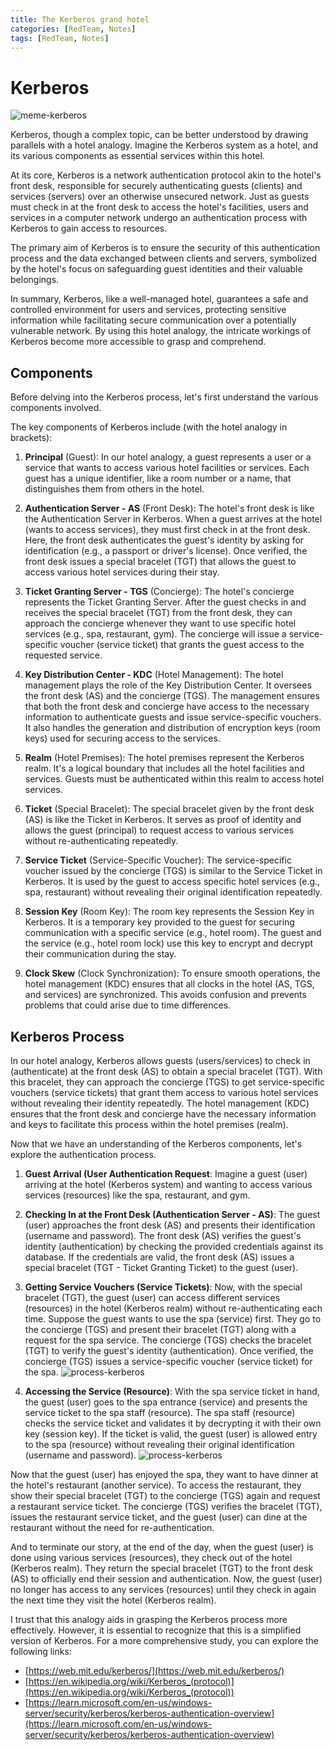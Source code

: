```yaml
---
title: The Kerberos grand hotel
categories: [RedTeam, Notes]
tags: [RedTeam, Notes]
---
```


# Kerberos

![meme-kerberos](/assets/img/posts/kerberos/meme_kerberos.png)


Kerberos, though a complex topic, can be better understood by drawing parallels with a hotel analogy. Imagine the Kerberos system as a hotel, and its various components as essential services within this hotel.

At its core, Kerberos is a network authentication protocol akin to the hotel's front desk, responsible for securely authenticating guests (clients) and services (servers) over an otherwise unsecured network. Just as guests must check in at the front desk to access the hotel's facilities, users and services in a computer network undergo an authentication process with Kerberos to gain access to resources.

The primary aim of Kerberos is to ensure the security of this authentication process and the data exchanged between clients and servers, symbolized by the hotel's focus on safeguarding guest identities and their valuable belongings.

In summary, Kerberos, like a well-managed hotel, guarantees a safe and controlled environment for users and services, protecting sensitive information while facilitating secure communication over a potentially vulnerable network. By using this hotel analogy, the intricate workings of Kerberos become more accessible to grasp and comprehend.



## <span style="color: var(--link-color);">Components</span>
Before delving into the Kerberos process, let's first understand the various components involved.

The key components of Kerberos include (with the hotel analogy in brackets):
1. **Principal** (Guest): In our hotel analogy, a guest represents a user or a service that wants to access various hotel facilities or services. Each guest has a unique identifier, like a room number or a name, that distinguishes them from others in the hotel.

2. **Authentication Server - AS** (Front Desk): The hotel's front desk is like the Authentication Server in Kerberos. When a guest arrives at the hotel (wants to access services), they must first check in at the front desk. Here, the front desk authenticates the guest's identity by asking for identification (e.g., a passport or driver's license). Once verified, the front desk issues a special bracelet (TGT) that allows the guest to access various hotel services during their stay.

3. **Ticket Granting Server - TGS** (Concierge): The hotel's concierge represents the Ticket Granting Server. After the guest checks in and receives the special bracelet (TGT) from the front desk, they can approach the concierge whenever they want to use specific hotel services (e.g., spa, restaurant, gym). The concierge will issue a service-specific voucher (service ticket) that grants the guest access to the requested service.

4. **Key Distribution Center - KDC** (Hotel Management): The hotel management plays the role of the Key Distribution Center. It oversees the front desk (AS) and the concierge (TGS). The management ensures that both the front desk and concierge have access to the necessary information to authenticate guests and issue service-specific vouchers. It also handles the generation and distribution of encryption keys (room keys) used for securing access to the services.

5. **Realm** (Hotel Premises): The hotel premises represent the Kerberos realm. It's a logical boundary that includes all the hotel facilities and services. Guests must be authenticated within this realm to access hotel services.

6. **Ticket** (Special Bracelet): The special bracelet given by the front desk (AS) is like the Ticket in Kerberos. It serves as proof of identity and allows the guest (principal) to request access to various services without re-authenticating repeatedly.

7. **Service Ticket** (Service-Specific Voucher): The service-specific voucher issued by the concierge (TGS) is similar to the Service Ticket in Kerberos. It is used by the guest to access specific hotel services (e.g., spa, restaurant) without revealing their original identification repeatedly.

8. **Session Key** (Room Key): The room key represents the Session Key in Kerberos. It is a temporary key provided to the guest for securing communication with a specific service (e.g., hotel room). The guest and the service (e.g., hotel room lock) use this key to encrypt and decrypt their communication during the stay.

9. **Clock Skew** (Clock Synchronization): To ensure smooth operations, the hotel management (KDC) ensures that all clocks in the hotel (AS, TGS, and services) are synchronized. This avoids confusion and prevents problems that could arise due to time differences.


## <span style="color: var(--link-color);">Kerberos Process</span>

In our hotel analogy, Kerberos allows guests (users/services) to check in (authenticate) at the front desk (AS) to obtain a special bracelet (TGT). With this bracelet, they can approach the concierge (TGS) to get service-specific vouchers (service tickets) that grant them access to various hotel services without revealing their identity repeatedly. The hotel management (KDC) ensures that the front desk and concierge have the necessary information and keys to facilitate this process within the hotel premises (realm). 

Now that we have an understanding of the Kerberos components, let's explore the authentication process.
1. **Guest Arrival (User Authentication Request**: Imagine a guest (user) arriving at the hotel (Kerberos system) and wanting to access various services (resources) like the spa, restaurant, and gym.

2. **Checking In at the Front Desk (Authentication Server - AS)**:
The guest (user) approaches the front desk (AS) and presents their identification (username and password).
The front desk (AS) verifies the guest's identity (authentication) by checking the provided credentials against its database.
If the credentials are valid, the front desk (AS) issues a special bracelet (TGT - Ticket Granting Ticket) to the guest (user).

3. **Getting Service Vouchers (Service Tickets)**:
Now, with the special bracelet (TGT), the guest (user) can access different services (resources) in the hotel (Kerberos realm) without re-authenticating each time.
Suppose the guest wants to use the spa (service) first. They go to the concierge (TGS) and present their bracelet (TGT) along with a request for the spa service.
The concierge (TGS) checks the bracelet (TGT) to verify the guest's identity (authentication). Once verified, the concierge (TGS) issues a service-specific voucher (service ticket) for the spa.
![process-kerberos](/assets/img/posts/kerberos/kerberos-hotel1.jpg)

4. **Accessing the Service (Resource)**:
With the spa service ticket in hand, the guest (user) goes to the spa entrance (service) and presents the service ticket to the spa staff (resource).
The spa staff (resource) checks the service ticket and validates it by decrypting it with their own key (session key).
If the ticket is valid, the guest (user) is allowed entry to the spa (resource) without revealing their original identification (username and password).
![process-kerberos](/assets/img/posts/kerberos/kerberos-hotel2.jpg)


Now that the guest (user) has enjoyed the spa, they want to have dinner at the hotel's restaurant (another service). To access the restaurant, they show their special bracelet (TGT) to the concierge (TGS) again and request a restaurant service ticket.
The concierge (TGS) verifies the bracelet (TGT), issues the restaurant service ticket, and the guest (user) can dine at the restaurant without the need for re-authentication.

And to terminate our story, at the end of the day, when the guest (user) is done using various services (resources), they check out of the hotel (Kerberos realm).
They return the special bracelet (TGT) to the front desk (AS) to officially end their session and authentication.
Now, the guest (user) no longer has access to any services (resources) until they check in again the next time they visit the hotel (Kerberos realm).



I trust that this analogy aids in grasping the Kerberos process more effectively. However, it is essential to recognize that this is a simplified version of Kerberos. For a more comprehensive study, you can explore the following links:

- [https://web.mit.edu/kerberos/](https://web.mit.edu/kerberos/)
- [https://en.wikipedia.org/wiki/Kerberos_(protocol)](https://en.wikipedia.org/wiki/Kerberos_(protocol))
- [https://learn.microsoft.com/en-us/windows-server/security/kerberos/kerberos-authentication-overview](https://learn.microsoft.com/en-us/windows-server/security/kerberos/kerberos-authentication-overview)
